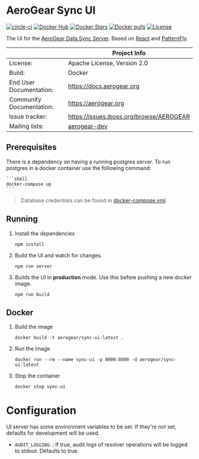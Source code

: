 # AeroGear Sync UI

[![circle-ci](https://img.shields.io/circleci/project/github/aerogear/data-sync-ui/master.svg)](https://circleci.com/gh/aerogear/data-sync-ui)
[![Docker Hub](https://img.shields.io/docker/automated/jrottenberg/ffmpeg.svg)](https://hub.docker.com/r/aerogearcatalog/data-sync-ui/)
[![Docker Stars](https://img.shields.io/docker/stars/aerogearcatalog/data-sync-ui.svg)](https://registry.hub.docker.com/v2/repositories/aerogearcatalog/data-sync-ui/stars/count/)
[![Docker pulls](https://img.shields.io/docker/pulls/aerogearcatalog/data-sync-ui.svg)](https://registry.hub.docker.com/v2/repositories/aerogearcatalog/data-sync-ui/)
[![License](https://img.shields.io/:license-Apache2-blue.svg)](http://www.apache.org/licenses/LICENSE-2.0)

The UI for the [AeroGear Data Sync Server](https://github.com/aerogear/data-sync-server). Based on [React](https://reactjs.org/) and [PatternFly](https://www.patternfly.org/).

|                          | Project Info                                                     |
| ------------------------ | ---------------------------------------------------------------- |
| License:                 | Apache License, Version 2.0                                      |
| Build:                   | Docker                                                           |
| End User Documentation:  | https://docs.aerogear.org                                        |
| Community Documentation: | https://aerogear.org                                             |
| Issue tracker:           | https://issues.jboss.org/browse/AEROGEAR                         |
| Mailing lists:           | [aerogear-dev](https://groups.google.com/forum/#!forum/aerogear) |

## Prerequisites

There is a dependency on having a running postgres server. To run postgres in a docker container use the following command:
 
    ```shell
    docker-compose up
    ```

> Database credentials can be found in [docker-compose.yml](docker-compose.yml)

## Running

1. Install the dependencies
   
   ```shell
   npm install
   ```

1. Build the UI and watch for changes.

   ```shell
   npm run server
   ```

1. Builds the UI in __production__ mode. Use this before pushing a new docker image.

   ```shell
   npm run build
   ```
   
## Docker

1. Build the image 

   ```shell
   docker build -t aerogear/sync-ui:latest .
   ```
   
1. Run the image
   ```shell
   docker run --rm --name sync-ui -p 8000:8000 -d aerogear/sync-ui:latest
   ```
1. Stop the container

   ```shell
   docker stop sync-ui
   ```

# Configuration

UI server has some environment variables to be set. If they're not set, defaults for development will be used.

* `AUDIT_LOGGING`:   : If true, audit logs of resolver operations will be logged to stdout. Defaults to true.